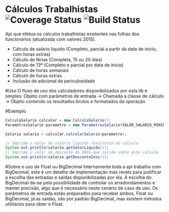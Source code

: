 # Cálculos Trabalhistas ![Coverage Status](https://coveralls.io/repos/RicardoRFaria/CalculosTrabalhistas/badge.svg?branch=master&service=github) ![Build Status](https://travis-ci.org/RicardoRFaria/CalculosTrabalhistas.svg?branch=master)
Api que efetua os cálculos trabalhistas existentes nas folhas dos funcionários (atualizada com valores 2015).

- Cálculo de salário líquido (Completo, parcial a partir da data de início, com horas extras)
- Cálculo de férias (Completa, 15 ou 20 dias)
- Cálculo de 13º (Completo e parcial por data de início)
- Cálculo de horas semanais
- Cálculo de horas extras
- Inclusão de adicional de periculosidade

#Uso
O fluxo de uso dos calculadores disponibilizados por esta lib é simples:
Objeto com parâmetros de entrada -> Chamada a classe de cálculo -> Objeto contendo os resultados brutos e formatados da operação

#Exemplo
```Java
CalculaSalario calcular = new CalculaSalario();
ParametrosSalario parametro = new ParametrosSalario(VALOR_SALARIO_MINIMO);

Salario salario = calcular.calcularSalario(parametro);

// Imprime o valor do salário líquido resultante do cálculo
System.out.println(salario.getValorLiquido());
// Imprime o valor de desconto do INSS que incide sobre este cálculo
System.out.println(salario.getDescontoInss());
```

#Sobre o uso de Float ou BigDecimal
Internamente toda a api trabalha com BigDecimal, este é um detalhe de implementação mas revelo para justificar a escolha das entradas e saídas disponibilizadas por ela.
A escolha do BigDecimal da-se pela possibilidade de controlar os arredondamentos e manter precisão, algo que é necessário neste cenário de caso de uso.
Os parâmetros de entrada estão preparados para receber ambos, Float ou BigDecimal, já as saídas, são por padrão BigDecimal, mas existem métodos utilitários para obter o Float.